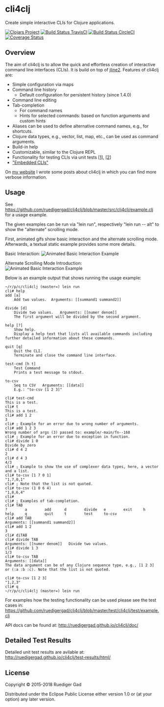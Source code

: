 # cli4clj

Create simple interactive CLIs for Clojure applications.

[![Clojars Project](https://img.shields.io/clojars/v/cli4clj.svg)](https://clojars.org/cli4clj)
[![Build Status TravisCI](https://travis-ci.org/ruedigergad/cli4clj.svg?branch=master)](https://travis-ci.org/ruedigergad/cli4clj)
[![Build Status CircleCI](https://circleci.com/gh/ruedigergad/cli4clj.svg?style=shield&circle-token=:circle-token)](https://circleci.com/gh/ruedigergad/cli4clj.svg?style=shield&circle-token=:circle-token)
[![Coverage Status](https://coveralls.io/repos/github/ruedigergad/cli4clj/badge.svg?branch=master)](https://coveralls.io/github/ruedigergad/cli4clj?branch=master)

## Overview

The aim of cli4clj is to allow the quick and effortless creation of interactive command line interfaces (CLIs).
It is build on top of [jline2](https://github.com/jline/jline2).
Features of cli4clj are:

* Simple configuration via maps
* Command line history
  * Default configuration for persistent history (since 1.4.0)
* Command line editing
* Tab-completion
  * For command names
  * Hints for selected commands: based on function arguments and custom hints
* Aliases can be used to define alternative command names, e.g., for shortcuts.
* Clojure data types, e.g., vector, list, map, etc., can be used as command arguments.
* Build-in help
* Customizable, similar to the Clojure REPL
* Functionality for testing CLIs via unit tests [\[1\]](https://ruedigergad.com/2016/10/23/cli4clj-1-2-5-improved-testability-of-multi-threaded-command-line-applications-in-clojure/), [\[2\]](https://ruedigergad.com/2016/10/27/unit-testing-arbitrary-command-line-interfaces-cli-with-cli4clj-illustrated-using-the-example-of-the-clojure-repl/)
* ["Embedded CLIs"](https://ruedigergad.com/2017/10/09/cli4clj-version-1-3-2-new-embedded-clis/)

On [my website](http://ruedigergad.com/tag/cli4clj) I wrote some posts about cli4clj in which you can find more verbose information.



## Usage

See https://github.com/ruedigergad/cli4clj/blob/master/src/cli4clj/example.clj for a usage example.

The given examples can be run via "lein run", respectively "lein run -- alt" to show the "alternate" scrolling mode.

First, animated gifs show basic interaction and the alternate scrolling mode.
Afterwards, a textual static example provides some more details.

Basic Interaction:
![](https://github.com/ruedigergad/cli4clj/raw/master/ghpages/ttyrec/basics_introduction.gif "Animated Basic Interaction Example")

Alternate Scrolling Mode Introduction:
![](https://github.com/ruedigergad/cli4clj/raw/master/ghpages/ttyrec/alternate_scrolling_introduction.gif "Animated Basic Interaction Example")

Below is an example output that shows running the usage example:

    ~/r/p/c/cli4clj (master=) lein run
    cli# help
    add [a]
        Add two values.	 Arguments: [[summand1 summand2]]

    divide [d]
        Divide two values.	 Arguments: [[numer denom]]
        The first argument will be divided by the second argument.

    help [?]
        Show help.
        Display a help text that lists all available commands including further detailed information about these commands.

    quit [q]
        Quit the CLI.
        Terminate and close the command line interface.

    test-cmd [h t]
        Test Command
        Prints a test message to stdout.

    to-csv
        Seq to CSV	 Arguments: [[data]]
        E.g.: "to-csv [1 2 3]"

    cli# test-cmd
    This is a test.
    cli# t
    This is a test.
    cli# add 1 2
    3
    cli# ; Example for an error due to wrong number of arguments.
    cli# add 1 2 3
    Wrong number of args (3) passed to: example/-main/fn--168
    cli# ; Example for an error due to exception in function.
    cli# divide 1 0
    Divide by zero
    cli# d 4 2
    2
    cli# d 4 3
    4/3
    cli# ; Example to show the use of complexer data types, here, a vector and a list.
    cli# to-csv [1 7 0 1]
    "1,7,0,1"
    cli# ; Note that the list is not quoted.
    cli# to-csv (1 8 6 4)
    "1,8,6,4"
    cli# 
    cli# ; Examples of tab-completion.
    cli# TAB
    ?        a        add      d        divide   e        exit     h        help     q        quit     t        test     to-csv   
    cli# add TAB
    Arguments: [[summand1 summand2]]                                      
    cli# add 1 2
    3
    cli# diTAB
    cli# divide TAB
    Arguments: [[numer denom]]   Divide two values.                                        
    cli# divide 1 3
    1/3
    cli# to-csv TAB
    Arguments: [[data]]                                                                                                     
    The data argument can be of any Clojure sequence type, e.g., [1 2 3] or (:a :b :c). Note that the list is not quoted.   
                                                                                                                            
    cli# to-csv [1 2 3]
    "1,2,3"
    cli# q
    ~/r/p/c/cli4clj (master=) lein run


For examples how the testing functionality can be used please see the test cases in: https://github.com/ruedigergad/cli4clj/blob/master/test/cli4clj/test/example.clj

API docs can be found at: http://ruedigergad.github.io/cli4clj/doc/

## Detailed Test Results

Detailed unit test results are avilable at: http://ruedigergad.github.io/cli4clj/test-results/html/

## License

Copyright © 2015-2018 Ruediger Gad

Distributed under the Eclipse Public License either version 1.0 or (at your option) any later version.

